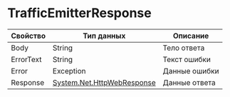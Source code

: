 # TrafficEmitterResponse

| Свойство  | Тип данных                                                                                           | Описание       |
| --------- | ---------------------------------------------------------------------------------------------------- | -------------- |
| Body      | String                                                                                               | Тело ответа    |
| ErrorText | String                                                                                               | Текст ошибки   |
| Error     | Exception                                                                                            | Данные ошибки  |
| Response  | [System.Net.HttpWebResponse](https://docs.microsoft.com/ru-ru/dotnet/api/system.net.httpwebresponse) | Данные ответа  |

